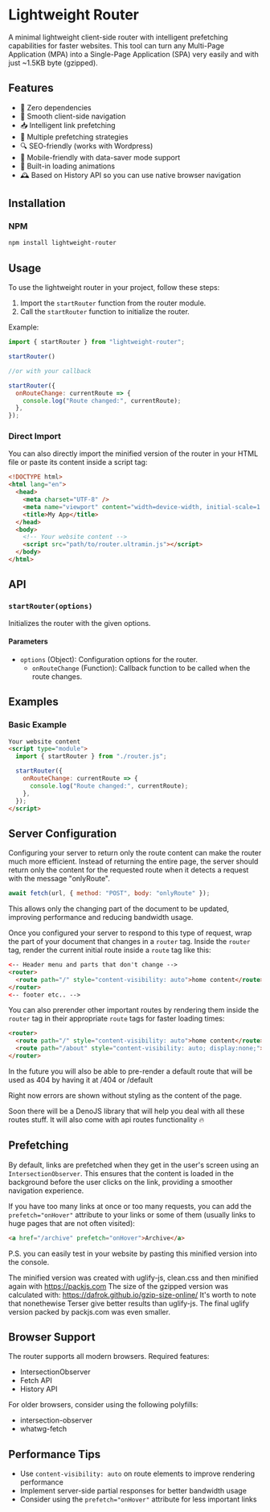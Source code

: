 # Lightweight Router

A minimal lightweight client-side router with intelligent prefetching capabilities for faster websites. This tool can turn any Multi-Page Application (MPA) into a Single-Page Application (SPA) very easily and with just ~1.5KB byte (gzipped).

## Features

- 🚀 Zero dependencies
- 🔄 Smooth client-side navigation
- 📥 Intelligent link prefetching
- 🎯 Multiple prefetching strategies
- 🔍 SEO-friendly (works with Wordpress)
- 📱 Mobile-friendly with data-saver mode support
- 🎨 Built-in loading animations
- 🕰️ Based on History API so you can use native browser navigation


## Installation

### NPM

```sh
npm install lightweight-router
```

## Usage

To use the lightweight router in your project, follow these steps:

1. Import the `startRouter` function from the router module.
2. Call the `startRouter` function to initialize the router.

Example:

```javascript
import { startRouter } from "lightweight-router";

startRouter()

//or with your callback

startRouter({
  onRouteChange: currentRoute => {
    console.log("Route changed:", currentRoute);
  },
});
```

### Direct Import

You can also directly import the minified version of the router in your HTML file or paste its content inside a script tag:

```html
<!DOCTYPE html>
<html lang="en">
  <head>
    <meta charset="UTF-8" />
    <meta name="viewport" content="width=device-width, initial-scale=1.0" />
    <title>My App</title>
  </head>
  <body>
    <!-- Your website content -->
    <script src="path/to/router.ultramin.js"></script>
  </body>
</html>
```

## API

### `startRouter(options)`

Initializes the router with the given options.

#### Parameters

- `options` (Object): Configuration options for the router.
  - `onRouteChange` (Function): Callback function to be called when the route changes.

## Examples

### Basic Example

```html
Your website content
<script type="module">
  import { startRouter } from "./router.js";

  startRouter({
    onRouteChange: currentRoute => {
      console.log("Route changed:", currentRoute);
    },
  });
</script>
```

## Server Configuration

Configuring your server to return only the route content can make the router much more efficient. Instead of returning the entire page, the server should return only the content for the requested route when it detects a request with the message "onlyRoute".

```javascript
await fetch(url, { method: "POST", body: "onlyRoute" });
```

This allows only the changing part of the document to be updated, improving performance and reducing bandwidth usage.

Once you configured your server to respond to this type of request, wrap the part of your document that changes in a `router` tag. Inside the `router` tag, render the current initial route inside a `route` tag like this:

```html
<-- Header menu and parts that don't change -->
<router>
  <route path="/" style="content-visibility: auto">home content</route>
</router>
<-- footer etc.. -->
```

You can also prerender other important routes by rendering them inside the `router` tag in their appropriate `route` tags for faster loading times:

```html
<router>
  <route path="/" style="content-visibility: auto">home content</route>
  <route path="/about" style="content-visibility: auto; display:none;">about content</route>
</router>
```

In the future you will also be able to pre-render a default route that will be used as 404 by having it at /404 or /default

Right now errors are shown without styling as the content of the page.

Soon there will be a DenoJS library that will help you deal with all these routes stuff. It will also come with api routes functionality 🔥

## Prefetching

By default, links are prefetched when they get in the user's screen using an `IntersectionObserver`. This ensures that the content is loaded in the background before the user clicks on the link, providing a smoother navigation experience.

If you have too many links at once or too many requests, you can add the `prefetch="onHover"` attribute to your links or some of them (usually links to huge pages that are not often visited):

```html
<a href="/archive" prefetch="onHover">Archive</a>
```

P.S. you can easily test in your website by pasting this minified version into the console.

The minified version was created with uglify-js, clean.css and then minified again with https://packjs.com
The size of the gzipped version was calculated with: https://dafrok.github.io/gzip-size-online/
It's worth to note that nonethewise Terser give better results than uglify-js. The final uglify version packed by packjs.com was even smaller.

## Browser Support

The router supports all modern browsers. Required features:

- IntersectionObserver
- Fetch API
- History API

For older browsers, consider using the following polyfills:

- intersection-observer
- whatwg-fetch

## Performance Tips

- Use `content-visibility: auto` on route elements to improve rendering performance
- Implement server-side partial responses for better bandwidth usage
- Consider using the `prefetch="onHover"` attribute for less important links
